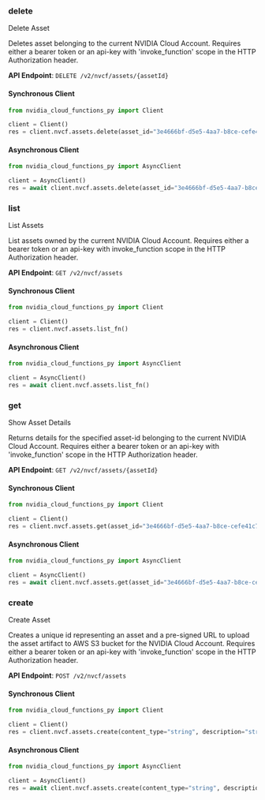 
### delete <a name="delete"></a>
Delete Asset

Deletes asset belonging to the current NVIDIA Cloud Account. Requires either  a bearer token or an api-key with 'invoke_function' scope in the HTTP  Authorization header.

**API Endpoint**: `DELETE /v2/nvcf/assets/{assetId}`

#### Synchronous Client

```python
from nvidia_cloud_functions_py import Client

client = Client()
res = client.nvcf.assets.delete(asset_id="3e4666bf-d5e5-4aa7-b8ce-cefe41c7568a")
```

#### Asynchronous Client

```python
from nvidia_cloud_functions_py import AsyncClient

client = AsyncClient()
res = await client.nvcf.assets.delete(asset_id="3e4666bf-d5e5-4aa7-b8ce-cefe41c7568a")
```

### list <a name="list"></a>
List Assets

List assets owned by the current NVIDIA Cloud Account. Requires either a  bearer token or an api-key with invoke_function scope in the HTTP Authorization  header. 

**API Endpoint**: `GET /v2/nvcf/assets`

#### Synchronous Client

```python
from nvidia_cloud_functions_py import Client

client = Client()
res = client.nvcf.assets.list_fn()
```

#### Asynchronous Client

```python
from nvidia_cloud_functions_py import AsyncClient

client = AsyncClient()
res = await client.nvcf.assets.list_fn()
```

### get <a name="get"></a>
Show Asset Details

Returns details for the specified asset-id belonging to the current NVIDIA  Cloud Account. Requires either a bearer token or an api-key with  'invoke_function' scope in the HTTP Authorization header. 

**API Endpoint**: `GET /v2/nvcf/assets/{assetId}`

#### Synchronous Client

```python
from nvidia_cloud_functions_py import Client

client = Client()
res = client.nvcf.assets.get(asset_id="3e4666bf-d5e5-4aa7-b8ce-cefe41c7568a")
```

#### Asynchronous Client

```python
from nvidia_cloud_functions_py import AsyncClient

client = AsyncClient()
res = await client.nvcf.assets.get(asset_id="3e4666bf-d5e5-4aa7-b8ce-cefe41c7568a")
```

### create <a name="create"></a>
Create Asset

Creates a unique id representing an asset and a pre-signed URL to upload the  asset artifact to AWS S3 bucket for the NVIDIA Cloud Account. Requires either  a bearer token or an api-key with 'invoke_function' scope in the HTTP  Authorization header.

**API Endpoint**: `POST /v2/nvcf/assets`

#### Synchronous Client

```python
from nvidia_cloud_functions_py import Client

client = Client()
res = client.nvcf.assets.create(content_type="string", description="string")
```

#### Asynchronous Client

```python
from nvidia_cloud_functions_py import AsyncClient

client = AsyncClient()
res = await client.nvcf.assets.create(content_type="string", description="string")
```
